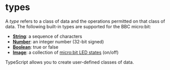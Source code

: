 # types

A *type* refers to a class of data and the operations permitted on that class of data. 
The following built-in types are supported for the BBC micro:bit:

* **[String](/reference/types/string)**: a sequence of characters
* **[Number](/reference/types/number)**: an integer number (32-bit signed)
* **[Boolean](/blocks/logic/boolean)**: true or false
* **[Image](/blocks/image)**: a collection of [micro:bit LED states](/device/screen) (on/off)

TypeScript allows you to create user-defined classes of data. 


